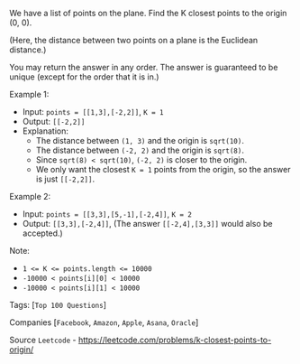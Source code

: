 We have a list of points on the plane.  Find the K closest points to the origin (0, 0).

(Here, the distance between two points on a plane is the Euclidean distance.)

You may return the answer in any order.  The answer is guaranteed to be unique (except for the order that it is in.)

Example 1:

- Input: `points = [[1,3],[-2,2]]`, `K = 1`
- Output: `[[-2,2]]`
- Explanation: 
  - The distance between `(1, 3)` and the origin is `sqrt(10)`.
  - The distance between `(-2, 2)` and the origin is `sqrt(8)`.
  - Since `sqrt(8) < sqrt(10)`, `(-2, 2)` is closer to the origin.
  - We only want the closest `K = 1` points from the origin, so the answer is just `[[-2,2]]`.

Example 2:

- Input: `points = [[3,3],[5,-1],[-2,4]]`, `K = 2`
- Output: `[[3,3],[-2,4]]`, (The answer `[[-2,4],[3,3]]` would also be accepted.)
 

Note:

- `1 <= K <= points.length <= 10000`
- `-10000 < points[i][0] < 10000`
- `-10000 < points[i][1] < 10000`

Tags: [`Top 100 Questions`]

Companies [`Facebook`, `Amazon`, `Apple`, `Asana`, `Oracle`]

Source `Leetcode` - https://leetcode.com/problems/k-closest-points-to-origin/